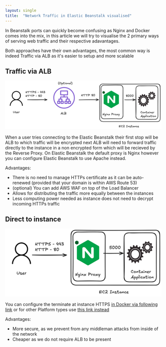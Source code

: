 ```yaml
---
layout: single
title:  "Network Traffic in Elastic Beanstalk visualised"
---
```


In Beanstalk ports can quickly become confusing as Nginx and Docker comes into the mix, in this article we will try to visualise the 2 primary ways of serving web traffic and their respective adavantages.

Both approaches have their own advantages, the most common way is indeed Traffic via ALB as it's easier to setup and more scalable

## Traffic via ALB
![Preview](./../assets/img/elastic-beanstalk-traffic-to-alb.png)

When a user tries connecting to the Elastic Beanstalk their first stop will be ALB to which traffic will be encrypted next ALB will need to forward traffic directly to the instance in a non encrypted form which will be recieved by the Reverse Proxy. On Elastic Beanstalk the default proxy is Nginx however you can configure Elastic Beanstalk to use Apache instead.

Advantages:
- There is no need to manage HTTPs certificate as it can be auto-renewed (provided that your domain is within AWS Route 53)
- (optional) You can add AWS WAF on top of the Load Balancer
- Allows for distributing the traffic more equally between the instances
- Less computing power needed as instance does not need to decrypt incoming HTTPs traffic

## Direct to instance

![Preview](./../assets/img/elastic-beanstalk-traffic-to-instance.png)

You can configure the terminate at instance HTTPS [in Docker via following link](https://docs.aws.amazon.com/elasticbeanstalk/latest/dg/https-singleinstance-docker.html) or for other Platform types use [this link instead](https://docs.aws.amazon.com/elasticbeanstalk/latest/dg/https-singleinstance-docker.html)

Advantages:
- More secure, as we prevent from any middleman attacks from inside of the network
- Cheaper as we do not require ALB to be present
